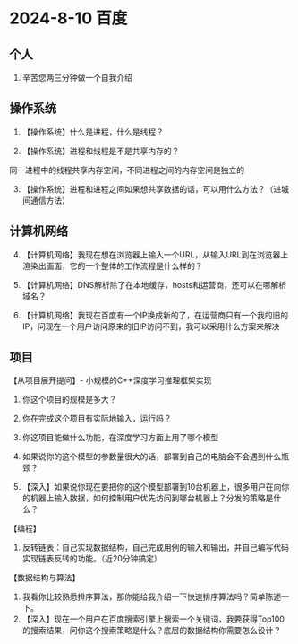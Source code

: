 # 2024-8-10 百度

## 个人

1. 辛苦您两三分钟做一个自我介绍

## 操作系统

1. 【操作系统】什么是进程，什么是线程？

2. 【操作系统】进程和线程是不是共享内存的？

同一进程中的线程共享内存空间，不同进程之间的内存空间是独立的

3. 【操作系统】进程和进程之间如果想共享数据的话，可以用什么方法？（进城间通信方法）

## 计算机网络

4. 【计算机网络】我现在想在浏览器上输入一个URL，从输入URL到在浏览器上渲染出画面，它的一个整体的工作流程是什么样的？

5. 【计算机网络】DNS解析除了在本地缓存，hosts和运营商，还可以在哪解析域名？

6. 【计算机网络】我现在百度有一个IP换成新的了，在运营商只有一个我的旧的IP，问现在一个用户访问原来的旧IP访问不到，我可以采用什么方案来解决

## 项目

   【从项目展开提问】- 小规模的C++深度学习推理框架实现

1. 你这个项目的规模是多大？

2. 你在完成这个项目有实际地输入，运行吗？

3. 你这项目能做什么功能，在深度学习方面上用了哪个模型

   

4. 如果说你的这个模型的参数量很大的话，部署到自己的电脑会不会遇到什么瓶颈？

5. 【深入】如果说你现在要把你的这个模型部署到10台机器上，很多用户在向你的机器上输入数据，如何控制用户优先访问到哪台机器上？分发的策略是什么？



【编程】

1. 反转链表：自己实现数据结构，自己完成用例的输入和输出，并自己编写代码实现链表反转的功能。（近20分钟搞定）



【数据结构与算法】

1. 我看你比较熟悉排序算法，那你能给我介绍一下快速排序算法吗？简单陈述一下。
2. 【深入】现在一个用户在百度搜索引擎上搜索一个关键词，我要获得Top100的搜索结果，问你这个搜索策略是什么？底层的数据结构你需要怎么设计？